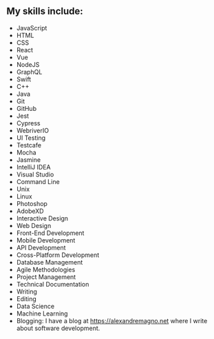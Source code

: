 ## My skills include:

- JavaScript
- HTML
- CSS
- React
- Vue
- NodeJS
- GraphQL
- Swift
- C++
- Java
- Git 
- GitHub
- Jest
- Cypress
- WebriverIO
- UI Testing
- Testcafe
- Mocha
- Jasmine
- IntelliJ IDEA 
- Visual Studio
- Command Line 
- Unix 
- Linux 
- Photoshop 
- AdobeXD
- Interactive Design 
- Web Design
- Front-End Development 
- Mobile Development 
- API Development
- Cross-Platform Development 
- Database Management 
- Agile Methodologies 
- Project Management
- Technical Documentation 
- Writing 
- Editing 
- Data Science 
- Machine Learning
- Blogging: I have a blog at https://alexandremagno.net where I write about software development.
